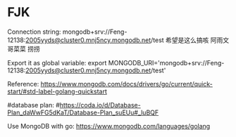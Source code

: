 # FJK
Connection string: 
mongodb+srv://Feng-12138:2005yyds@cluster0.mnj5ncy.mongodb.net/test
希望是这么搞咳 阿雨文哥菜菜 捞捞

Export it as global variable:
export MONGODB_URI='mongodb+srv://Feng-12138:2005yyds@cluster0.mnj5ncy.mongodb.net/test'

Reference:
https://www.mongodb.com/docs/drivers/go/current/quick-start/#std-label-golang-quickstart

#database plan:
#https://coda.io/d/Database-Plan_daWwFG5dKaT/Database-Plan_suEUu#_luBQF


Use MongoDB with go:
https://www.mongodb.com/languages/golang
